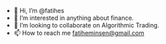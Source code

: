 - 👋 Hi, I’m @fatihes
- 👀 I’m interested in anything about finance.
- 💞️ I’m looking to collaborate on Algorithmic Trading.
- 📫 How to reach me fatiheminsen@gmail.com

<!---
fatihes/fatihes is a ✨ special ✨ repository because its `README.md` (this file) appears on your GitHub profile.
You can click the Preview link to take a look at your changes.
--->
